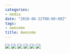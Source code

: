 ```yaml
---
categories:
- media
date: "2010-06-22T00:00:00Z"
tags:
- awesome
title: Awesome
---
```


[![](http://lh5.ggpht.com/_oKL9t7fM3TU/TLWGYwJE7wI/AAAAAAAABL8/XjatfMEq3dE/vim.png?imgmax=288)](http://lh5.ggpht.com/_oKL9t7fM3TU/TLWGYwJE7wI/AAAAAAAABL8/XjatfMEq3dE/vim.png?imgmax=1440)
[![](http://lh4.ggpht.com/_oKL9t7fM3TU/TLWGZXf145I/AAAAAAAABMI/1pC_uR9u2wQ/mail.png?imgmax=288)](http://lh4.ggpht.com/_oKL9t7fM3TU/TLWGZXf145I/AAAAAAAABMI/1pC_uR9u2wQ/mail.png?imgmax=1440)
[![](http://lh6.ggpht.com/_oKL9t7fM3TU/TLWGfHxMxxI/AAAAAAAABMQ/FmcfT_zoS0s/6.png?imgmax=288)](http://lh6.ggpht.com/_oKL9t7fM3TU/TLWGfHxMxxI/AAAAAAAABMQ/FmcfT_zoS0s/6.png?imgmax=1440)
[![](http://lh4.ggpht.com/_oKL9t7fM3TU/TLWGfWl5d8I/AAAAAAAABMU/GIPGw1_7X3c/7.png?imgmax=288)](http://lh4.ggpht.com/_oKL9t7fM3TU/TLWGfWl5d8I/AAAAAAAABMU/GIPGw1_7X3c/7.png?imgmax=1440)
[![](http://lh5.ggpht.com/_oKL9t7fM3TU/TLW4xqEJdxI/AAAAAAAABM0/5jwk3Yjrmww/browser.png?imgmax=288)](http://lh5.ggpht.com/_oKL9t7fM3TU/TLW4xqEJdxI/AAAAAAAABM0/5jwk3Yjrmww/browser.png?imgmax=1440)
[![](http://lh4.ggpht.com/_oKL9t7fM3TU/TLW4yPnyISI/AAAAAAAABM4/ioYY45xLQCU/irc.png?imgmax=288)](http://lh4.ggpht.com/_oKL9t7fM3TU/TLW4yPnyISI/AAAAAAAABM4/ioYY45xLQCU/irc.png?imgmax=1440)
